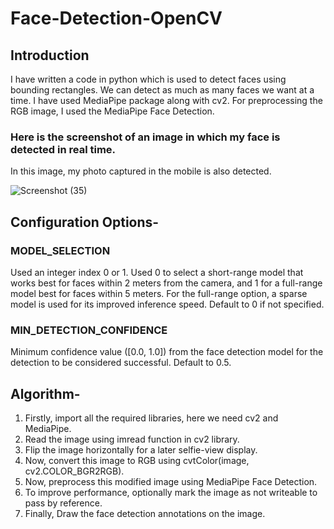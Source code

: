 # Face-Detection-OpenCV

## Introduction

I have written a code in python which is used to detect faces using bounding rectangles. We can detect as much as many faces we want at a time. I have used MediaPipe package along with cv2. For preprocessing the RGB image, I used the MediaPipe Face Detection. 

### Here is the screenshot of an image in which my face is detected in real time. 
In this image, my photo captured in the mobile is also detected.

![Screenshot (35)](https://user-images.githubusercontent.com/87267089/125443371-eac53adf-7049-4940-93b0-921ff816dd73.png)
 
## Configuration Options-

### MODEL_SELECTION
Used an integer index 0 or 1. Used 0 to select a short-range model that works best for faces within 2 meters from the camera, and 1 for a full-range model best for faces within 5 meters. For the full-range option, a sparse model is used for its improved inference speed. Default to 0 if not specified.

### MIN_DETECTION_CONFIDENCE
Minimum confidence value ([0.0, 1.0]) from the face detection model for the detection to be considered successful. Default to 0.5.

## Algorithm-

1. Firstly, import all the required libraries, here we need cv2 and MediaPipe.
2. Read the image using imread function in cv2 library.
3. Flip the image horizontally for a later selfie-view display.
4. Now, convert this image to RGB using cvtColor(image, cv2.COLOR_BGR2RGB).
5. Now, preprocess this modified image using MediaPipe Face Detection.
6. To improve performance, optionally mark the image as not writeable to pass by reference.
7. Finally, Draw the face detection annotations on the image.

